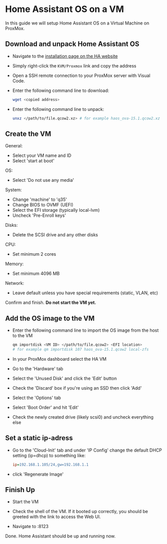 # Home Assistant OS on a VM

In this guide we will setup Home Assistant OS on a Virtual Machine on ProxMox.

## Download and unpack Home Assistant OS

* Navigate to the [installation page on the HA website](https://www.home-assistant.io/installation/alternative)

* Simply right-click the `KVM/Proxmox` link and copy the address

* Open a SSH remote connection to your ProxMox server with Visual Code.

* Enter the following command line to download:

    ```bash
    wget <copied address>
    ```
* Enter the following command line to unpack:

    ```bash
    unxz </path/to/file.qcow2.xz> # for example haos_ova-15.1.qcow2.xz
    ```

## Create the VM

General:
* Select your VM name and ID
* Select 'start at boot'

OS:
* Select 'Do not use any media'

System:
* Change 'machine' to 'q35'
* Change BIOS to OVMF (UEFI)
* Select the EFI storage (typically local-lvm)
* Uncheck 'Pre-Enroll keys'

Disks:
* Delete the SCSI drive and any other disks

CPU:
* Set minimum 2 cores

Memory:
* Set minimum 4096 MB

Network:
* Leave default unless you have special requirements (static, VLAN, etc)

Confirm and finish. **Do not start the VM yet.**

## Add the OS image to the VM

* Enter the following command line to import the OS image from the host to the VM

    ```bash
    qm importdisk <VM ID> </path/to/file.qcow2> <EFI location>
    # for example qm importdisk 107 haos_ova-15.1.qcow2 local-zfs
    ```

* In your ProxMox dashboard select the HA VM

* Go to the 'Hardware' tab

* Select the 'Unused Disk' and click the 'Edit' button

* Check the 'Discard' box if you're using an SSD then click 'Add'

* Select the 'Options' tab

* Select 'Boot Order' and hit 'Edit'

* Check the newly created drive (likely scsi0) and uncheck everything else

## Set a static ip-adress

<!-- TODO: Test this static ip stuff out -->

* Go to the 'Cloud-Init' tab and under 'IP Config' change the default DHCP setting (ip=dhcp) to something like:

    ```ini
    ip=192.168.1.105/24,gw=192.168.1.1
    ```

* click 'Regenerate Image' <!-- what is this ?? -->

## Finish Up

* Start the VM

* Check the shell of the VM. If it booted up correctly, you should be greeted with the link to access the Web UI.

* Navigate to <VM IP>:8123

Done. Home Assistant should be up and running now.